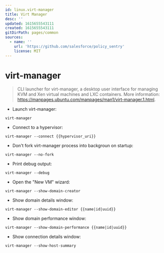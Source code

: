 ```yaml
---
id: linux.virt-manager
title: Virt Manager
desc: ''
updated: 1615655543111
created: 1615655543111
gitDirPath: pages/common
sources:
  - name: ''
    url: 'https://github.com/salesforce/policy_sentry'
    license: MIT
---
```

# virt-manager

> CLI launcher for virt-manager, a desktop user interface for managing KVM and Xen virtual machines and LXC containers.
> More information: <https://manpages.ubuntu.com/manpages/man1/virt-manager.1.html>.

- Launch virt-manager:

`virt-manager`

- Connect to a hypervisor:

`virt-manager --connect {{hypervisor_uri}}`

- Don't fork virt-manager process into backgroun on startup:

`virt-manager --no-fork`

- Print debug output:

`virt-manager --debug`

- Open the "New VM" wizard:

`virt-manager --show-domain-creator`

- Show domain details window:

`virt-manager --show-domain-editor {{name|id|uuid}}`

- Show domain performance window:

`virt-manager --show-domain-performance {{name|id|uuid}}`

- Show connection details window:

`virt-manager --show-host-summary`

